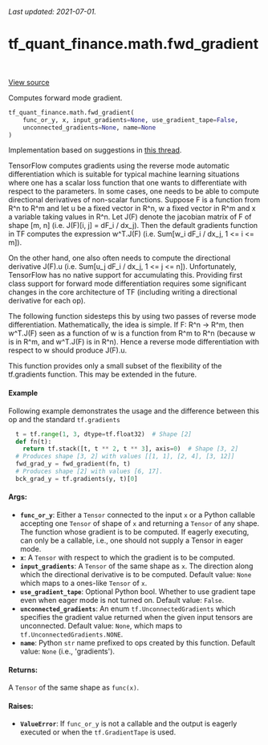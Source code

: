 <!--
This file is generated by a tool. Do not edit directly.
For open-source contributions the docs will be updated automatically.
-->

*Last updated: 2021-07-01.*

<div itemscope itemtype="http://developers.google.com/ReferenceObject">
<meta itemprop="name" content="tf_quant_finance.math.fwd_gradient" />
<meta itemprop="path" content="Stable" />
</div>

# tf_quant_finance.math.fwd_gradient

<!-- Insert buttons and diff -->

<table class="tfo-notebook-buttons tfo-api" align="left">
</table>

<a target="_blank" href="https://github.com/google/tf-quant-finance/blob/master/tf_quant_finance/math/gradient.py">View source</a>



Computes forward mode gradient.

```python
tf_quant_finance.math.fwd_gradient(
    func_or_y, x, input_gradients=None, use_gradient_tape=False,
    unconnected_gradients=None, name=None
)
```



<!-- Placeholder for "Used in" -->

Implementation based on suggestions in
[this thread](https://github.com/tensorflow/tensorflow/issues/19361).

TensorFlow computes gradients using the reverse mode automatic
differentiation which is suitable for typical machine learning situations
where one has a scalar loss function that one wants to differentiate with
respect to the parameters. In some cases, one needs to be able to compute
directional derivatives of non-scalar functions. Suppose F is a function from
R^n to R^m and let u be a fixed vector in R^n, w a fixed vector in R^m and
x a variable taking values in R^n. Let J(F) denote the jacobian matrix of
F of shape [m, n] (i.e. J(F)[i, j] = dF_i / dx_j). Then the default
gradients function in TF computes the expression
w^T.J(F) (i.e. Sum[w_i dF_i / dx_j, 1 <= i <= m]).

On the other hand, one also often needs to compute the directional derivative
J(F).u (i.e. Sum[u_j dF_i / dx_j, 1 <= j <= n]). Unfortunately, TensorFlow
has no native support for accumulating this. Providing first class support
for forward mode differentiation requires some significant changes in the core
architecture of TF (including writing a directional derivative for each
op).

The following function sidesteps this by using two passes of reverse mode
differentiation. Mathematically, the idea is simple. If F: R^n -> R^m, then
w^T.J(F) seen as a function of w is a function from R^m to R^n (because
w is in R^m, and w^T.J(F) is in R^n). Hence a reverse mode differentiation
with respect to w should produce J(F).u.

This function provides only a small subset of the flexibility of
the tf.gradients function. This may be extended in the future.

#### Example

Following example demonstrates the usage and the difference between this
op and the standard `tf.gradients`
```python
  t = tf.range(1, 3, dtype=tf.float32)  # Shape [2]
  def fn(t):
    return tf.stack([t, t ** 2, t ** 3], axis=0)  # Shape [3, 2]
  # Produces shape [3, 2] with values [[1, 1], [2, 4], [3, 12]]
  fwd_grad_y = fwd_gradient(fn, t)
  # Produces shape [2] with values [6, 17].
  bck_grad_y = tf.gradients(y, t)[0]
```

#### Args:


* <b>`func_or_y`</b>: Either a `Tensor` connected to the input `x` or a Python callable
  accepting one `Tensor` of shape of `x` and returning a `Tensor` of any
  shape. The function whose gradient is to be computed. If eagerly
  executing, can only be a callable, i.e., one should not supply a Tensor
  in eager mode.
* <b>`x`</b>: A `Tensor` with respect to which the gradient is to be computed.
* <b>`input_gradients`</b>: A `Tensor` of the same shape as `x`. The direction along
  which the directional derivative is to be computed.
  Default value: `None` which maps to a ones-like `Tensor` of `x`.
* <b>`use_gradient_tape`</b>: Optional Python bool. Whether to use gradient tape even
  when eager mode is not turned on.
  Default value: `False`.
* <b>`unconnected_gradients`</b>: An enum `tf.UnconnectedGradients` which specifies the
  gradient value returned when the given input tensors are unconnected.
  Default value: `None`, which maps to `tf.UnconnectedGradients.NONE`.
* <b>`name`</b>: Python `str` name prefixed to ops created by this function.
  Default value: `None` (i.e., 'gradients').


#### Returns:

A `Tensor` of the same shape as `func(x)`.



#### Raises:


* <b>`ValueError`</b>: If `func_or_y` is not a callable and the output is eagerly
  executed or when the `tf.GradientTape` is used.